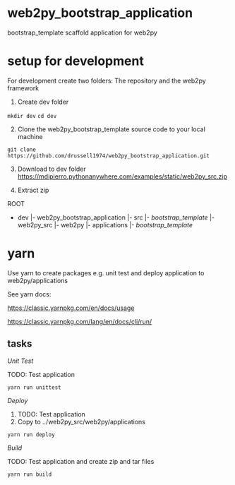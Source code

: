 # web2py_bootstrap_application
bootstrap_template scaffold application for web2py

# setup for development

For development create two folders: The repository and the web2py framework

1. Create dev folder

```mkdir dev```
```cd dev```

2. Clone the web2py_bootstrap_template source code to your local machine

```git clone https://github.com/drussell1974/web2py_bootstrap_application.git```

3. Download to dev folder https://mdipierro.pythonanywhere.com/examples/static/web2py_src.zip

4. Extract zip



ROOT
- dev
    |- web2py_bootstrap_application <repository>
        |- src
            |- _bootstrap_template_
    |- web2py_src <extracted>
        |- web2py
            |- applications
                |- _bootstrap_template_
        
# yarn 

Use yarn to create packages e.g. unit test and deploy application to web2py/applications

See yarn docs:

https://classic.yarnpkg.com/en/docs/usage

https://classic.yarnpkg.com/lang/en/docs/cli/run/

## tasks

*Unit Test*

TODO: Test application

``` yarn run unittest ```

*Deploy*

1. TODO: Test application
2. Copy to ../web2py_src/web2py/applications

``` yarn run deploy ```

*Build*

TODO: Test application and create zip and tar files

``` yarn run build ```
